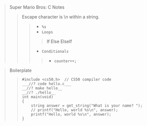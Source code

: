 > Super Mario Bros: C
> Notes
>> Escape character is \n within a string.
>>> - `%s`
>>> - `Loops`
>>>> If Else ElseIf
>>> - `Conditionals`
>>>> - ```counter++;```

> Boilerplate
>>
>> ```#include <stdio.h> // searched for the STD_io library >> header; ends in .h extension
>> #include <cs50.h>  // CS50 compiler code
>> ___//? code hello.c___
>> __//? make hello__
>> __//? ./hello__
>> int main(void)
>> {
>>     string answer = get_string("What is your name? ");
>>     // printf("Hello, world %s\n", answer);
>>     printf("Hello, world %s\n", answer);
>> }
